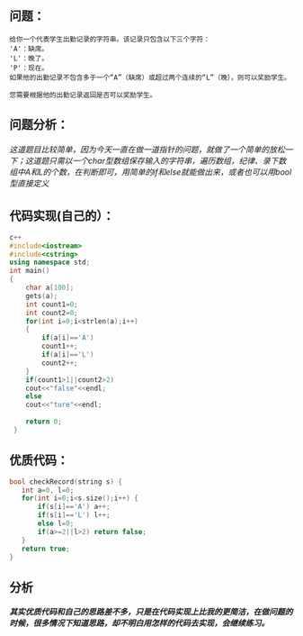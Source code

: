 ## 问题：
```
给你一个代表学生出勤记录的字符串。该记录只包含以下三个字符：
'A'：缺席。
'L'：晚了。
'P'：现在。
如果他的出勤记录不包含多于一个“A”（缺席）或超过两个连续的“L”（晚），则可以奖励学生。

您需要根据他的出勤记录返回是否可以奖励学生。
```
## 问题分析：
###### 这道题目比较简单，因为今天一直在做一道指针的问题，就做了一个简单的放松一下；这道题只需以一个char型数组保存输入的字符串，遍历数组，纪律、录下数组中A和L的个数，在判断即可，用简单的if和else就能做出来，或者也可以用bool型直接定义
## 代码实现(自己的）：
```cpp
c++
#include<iostream>
#include<cstring>
using namespace std;
int main()
{
	char a[100];
	gets(a);
	int count1=0;
	int count2=0;
	for(int i=0;i<strlen(a);i++)
	{
		if(a[i]=='A')
		count1++;
		if(a[i]=='L')
		count2++;
	}
	if(count1>1||count2>2)
	cout<<"false"<<endl;
	else 
	cout<<"ture"<<endl;
	
	return 0;
 } 
 ```
 ## 优质代码：
 ```cpp
 bool checkRecord(string s) {
    int a=0, l=0;
    for(int i=0;i<s.size();i++) {
        if(s[i]=='A') a++;
        if(s[i]=='L') l++;
        else l=0;
        if(a>=2||l>2) return false;
    }
    return true;
}
```
## 分析
##### 其实优质代码和自己的思路差不多，只是在代码实现上比我的更简洁，在做问题的时候，很多情况下知道思路，却不明白用怎样的代码去实现，会继续练习。
